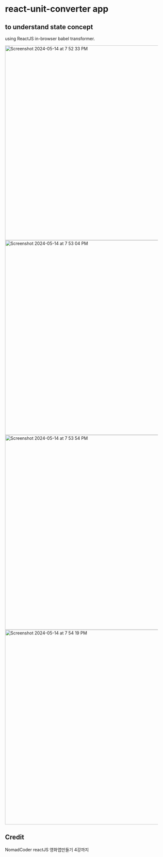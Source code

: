 # react-unit-converter app
## to understand state concept 

using ReactJS in-browser babel transformer. 

<img width="640" alt="Screenshot 2024-05-14 at 7 52 33 PM" src="https://github.com/lenn-dev/react-unit-converter-2023/assets/37726487/22671f52-5b4d-4334-a5d3-05286a15c9f0">


<img width="640" alt="Screenshot 2024-05-14 at 7 53 04 PM" src="https://github.com/lenn-dev/react-unit-converter-2023/assets/37726487/03ca504c-98f4-4ed7-9d95-c3cb31300367">


<img width="640" alt="Screenshot 2024-05-14 at 7 53 54 PM" src="https://github.com/lenn-dev/react-unit-converter-2023/assets/37726487/4229a9c0-52ec-4032-b274-b18866747ae4">


<img width="640" alt="Screenshot 2024-05-14 at 7 54 19 PM" src="https://github.com/lenn-dev/react-unit-converter-2023/assets/37726487/97a3cfb3-9dc7-4929-bc11-5f9354bba999">

## Credit
NomadCoder reactJS 영화앱만들기 4강까지 <br/>

